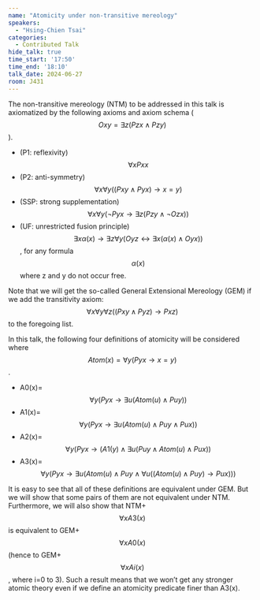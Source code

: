 ```yaml
---
name: "Atomicity under non-transitive mereology"
speakers:
  - "Hsing-Chien Tsai"
categories:
  - Contributed Talk
hide_talk: true
time_start: '17:50'
time_end: '18:10'
talk_date: 2024-06-27
room: J431
---
```


  



The non-transitive mereology (NTM) to be addressed in this talk is axiomatized by the following axioms and axiom schema ($$Oxy=\exists z(Pzx\land Pzy)$$).  



  - (P1: reflexivity) $$\forall xPxx$$
  - (P2: anti-symmetry) $$\forall x\forall y((Pxy\land Pyx)\to x=y)$$
  - (SSP: strong supplementation) $$\forall x\forall y(\neg Pyx\to\exists z(Pzy\land\neg Ozx))$$
  - (UF: unrestricted fusion principle) $$\exists x\alpha(x)\to\exists z\forall y(Oyz\leftrightarrow\exists x(\alpha(x)\land Oyx))$$, for any formula $$\alpha(x)$$ where z and y do not occur free.



Note that we will get the so-called General Extensional Mereology (GEM) if we add the transitivity axiom: $$\forall x\forall y\forall z((Pxy\land Pyz)\to Pxz)$$ to the foregoing list.  


In this talk, the following four definitions of atomicity will be considered where $$Atom(x)=\forall y(Pyx\to x=y)$$.  


  - A0(x)=$$\forall y(Pyx\to\exists u(Atom(u)\land Puy))$$
  - A1(x)=$$\forall y(Pyx\to\exists u(Atom(u)\land Puy\land Pux))$$
  - A2(x)=$$\forall y(Pyx\to(A1(y)\land\exists u(Puy\land Atom(u)\land Pux))$$
  - A3(x)=$$\forall y(Pyx\to\exists u(Atom(u)\land Puy\land\forall u((Atom(u)\land Puy)\to Pux)))$$


It is easy to see that all of these definitions are equivalent under GEM. But we will show that some pairs of them are not equivalent under NTM. Furthermore, we will also show that NTM+$$\forall xA3(x)$$ is equivalent to GEM+$$\forall xA0(x)$$ (hence to GEM+$$\forall xAi(x)$$, where i=0 to 3). Such a result means that we won’t get any stronger atomic theory even if we define an atomicity predicate finer than A3(x).




